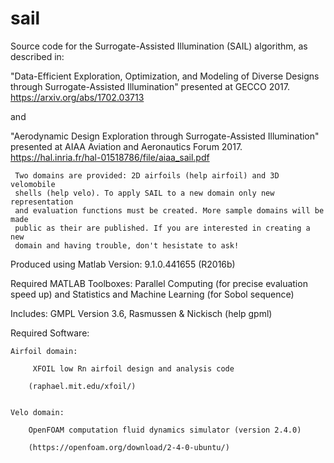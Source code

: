 # sail
Source code for the Surrogate-Assisted Illumination (SAIL) algorithm, as
described in: 

"Data-Efficient Exploration, Optimization, and Modeling of Diverse Designs
 through Surrogate-Assisted Illumination" presented at GECCO 2017. 
https://arxiv.org/abs/1702.03713

and 

"Aerodynamic Design Exploration through Surrogate-Assisted Illumination"
presented at AIAA Aviation and Aeronautics Forum 2017.
https://hal.inria.fr/hal-01518786/file/aiaa_sail.pdf


     Two domains are provided: 2D airfoils (help airfoil) and 3D velomobile 
     shells (help velo). To apply SAIL to a new domain only new representation 
     and evaluation functions must be created. More sample domains will be made
     public as their are published. If you are interested in creating a new
     domain and having trouble, don't hesistate to ask!

Produced using
    Matlab Version: 9.1.0.441655 (R2016b)

Required MATLAB Toolboxes:
Parallel Computing (for precise evaluation speed up) and Statistics and Machine Learning (for Sobol sequence)


Includes:
    GMPL  Version 3.6, Rasmussen & Nickisch (help gpml)


Required Software:

    Airfoil domain:

         XFOIL low Rn airfoil design and analysis code 
        
        (raphael.mit.edu/xfoil/)
        
        
    Velo domain:
        
        OpenFOAM computation fluid dynamics simulator (version 2.4.0)
        
        (https://openfoam.org/download/2-4-0-ubuntu/)
